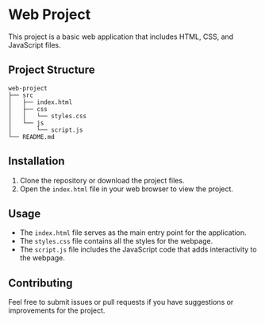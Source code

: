 # Web Project

This project is a basic web application that includes HTML, CSS, and JavaScript files.

## Project Structure

```
web-project
├── src
│   ├── index.html
│   ├── css
│   │   └── styles.css
│   └── js
│       └── script.js
└── README.md
```

## Installation

1. Clone the repository or download the project files.
2. Open the `index.html` file in your web browser to view the project.

## Usage

- The `index.html` file serves as the main entry point for the application.
- The `styles.css` file contains all the styles for the webpage.
- The `script.js` file includes the JavaScript code that adds interactivity to the webpage.

## Contributing

Feel free to submit issues or pull requests if you have suggestions or improvements for the project.